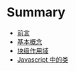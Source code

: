 # Summary

* [前言](README.md)
* [基本概念](basic-concept.md)
* [块级作用域](block-scoped.md)
* [Javascript 中的类](classes.md)

